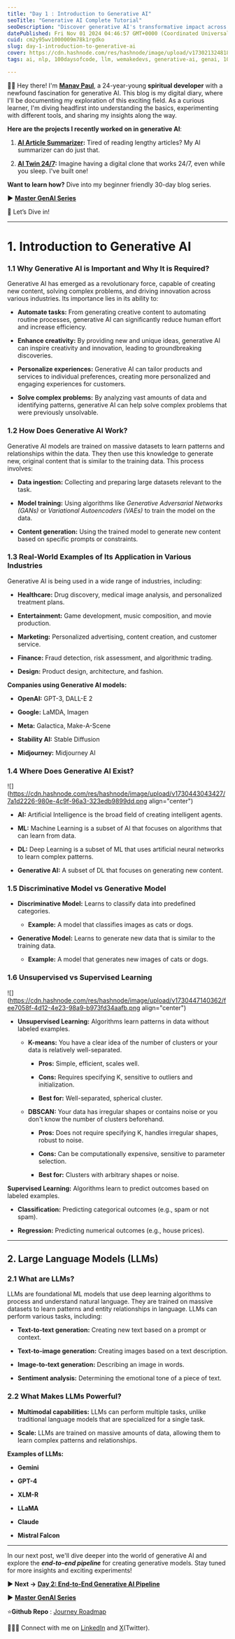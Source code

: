 ```yaml
---
title: "Day 1 : Introduction to Generative AI"
seoTitle: "Generative AI Complete Tutorial"
seoDescription: "Discover generative AI's transformative impact across industries, from healthcare to entertainment, with insights from Manav Paul"
datePublished: Fri Nov 01 2024 04:46:57 GMT+0000 (Coordinated Universal Time)
cuid: cm2y95wv1000009m78k1rgdko
slug: day-1-introduction-to-generative-ai
cover: https://cdn.hashnode.com/res/hashnode/image/upload/v1730213248181/b569d2c0-37c3-4efa-a326-f5e674127151.png
tags: ai, nlp, 100daysofcode, llm, wemakedevs, generative-ai, genai, 100xdevs, mastergenai

---
```


👋🏻 Hey there! I'm [**Manav Paul**](https://linktr.ee/themanavpaul), a 24-year-young **spiritual developer** with a newfound fascination for generative AI. This blog is my digital diary, where I'll be documenting my exploration of this exciting field. As a curious learner, I'm diving headfirst into understanding the basics, experimenting with different tools, and sharing my insights along the way.

**Here are the projects I recently worked on in generative AI**:

1. [**AI Article Summarizer**](https://chaturai.netlify.app/)**:** Tired of reading lengthy articles? My AI summarizer can do just that.
    
2. [**AI Twin 24/7**](https://manavpaul.hashnode.dev/my-ai-twin-works-247-even-while-i-sleep)**:** Imagine having a digital clone that works 24/7, even while you sleep. I've built one!
    

**Want to learn how?** Dive into my beginner friendly 30-day blog series.

**▶** [**Master GenAI Series**](https://manavpaul.hashnode.dev/series/generative-ai)

🤿 Let’s Dive in!

---

# **1\. Introduction to Generative AI**

### **1.1 Why Generative AI is Important and Why It is Required?**

Generative AI has emerged as a revolutionary force, capable of creating new content, solving complex problems, and driving innovation across various industries. Its importance lies in its ability to:

* **Automate tasks:** From generating creative content to automating routine processes, generative AI can significantly reduce human effort and increase efficiency.
    
* **Enhance creativity:** By providing new and unique ideas, generative AI can inspire creativity and innovation, leading to groundbreaking discoveries.
    
* **Personalize experiences:** Generative AI can tailor products and services to individual preferences, creating more personalized and engaging experiences for customers.
    
* **Solve complex problems:** By analyzing vast amounts of data and identifying patterns, generative AI can help solve complex problems that were previously unsolvable.
    

### **1.2 How Does Generative AI Work?**

Generative AI models are trained on massive datasets to learn patterns and relationships within the data. They then use this knowledge to generate new, original content that is similar to the training data. This process involves:

* **Data ingestion:** Collecting and preparing large datasets relevant to the task.
    
* **Model training:** Using algorithms like *Generative Adversarial Networks (GANs)* or *Variational Autoencoders (VAEs)* to train the model on the data.
    
* **Content generation:** Using the trained model to generate new content based on specific prompts or constraints.
    

### **1.3 Real-World Examples of Its Application in Various Industries**

Generative AI is being used in a wide range of industries, including:

* **Healthcare:** Drug discovery, medical image analysis, and personalized treatment plans.
    
* **Entertainment:** Game development, music composition, and movie production.
    
* **Marketing:** Personalized advertising, content creation, and customer service.
    
* **Finance:** Fraud detection, risk assessment, and algorithmic trading.
    
* **Design:** Product design, architecture, and fashion.
    

**Companies using Generative AI models:**

* **OpenAI:** GPT-3, DALL-E 2
    
* **Google:** LaMDA, Imagen
    
* **Meta:** Galactica, Make-A-Scene
    
* **Stability AI:** Stable Diffusion
    
* **Midjourney:** Midjourney AI
    

### **1.4 Where Does Generative AI Exist?**

![](https://cdn.hashnode.com/res/hashnode/image/upload/v1730443043427/7a1d2226-980e-4c9f-96a3-323edb9899dd.png align="center")

* **AI:** Artificial Intelligence is the broad field of creating intelligent agents.
    
* **ML:** Machine Learning is a subset of AI that focuses on algorithms that can learn from data.
    
* **DL:** Deep Learning is a subset of ML that uses artificial neural networks to learn complex patterns.
    
* **Generative AI:** A subset of DL that focuses on generating new content.
    

### **1.5 Discriminative Model vs Generative Model**

* **Discriminative Model:** Learns to classify data into predefined categories.
    
    * **Example:** A model that classifies images as cats or dogs.
        
* **Generative Model:** Learns to generate new data that is similar to the training data.
    
    * **Example:** A model that generates new images of cats or dogs.
        

### **1.6 Unsupervised vs Supervised Learning**

![](https://cdn.hashnode.com/res/hashnode/image/upload/v1730447140362/fee7058f-4d12-4e23-98a9-b973fd34aafb.png align="center")

* **Unsupervised Learning:** Algorithms learn patterns in data without labeled examples.
    
    * **K-means:** You have a clear idea of the number of clusters or your data is relatively well-separated.
        
        * **Pros:** Simple, efficient, scales well.
            
        * **Cons:** Requires specifying K, sensitive to outliers and initialization.
            
        * **Best for:** Well-separated, spherical cluster.
            
    * **DBSCAN:** Your data has irregular shapes or contains noise or you don't know the number of clusters beforehand.
        
        * **Pros:** Does not require specifying K, handles irregular shapes, robust to noise.
            
        * **Cons:** Can be computationally expensive, sensitive to parameter selection.
            
        * **Best for:** Clusters with arbitrary shapes or noise.
            

**Supervised Learning:** Algorithms learn to predict outcomes based on labeled examples.

* **Classification:** Predicting categorical outcomes (e.g., spam or not spam).
    
* **Regression:** Predicting numerical outcomes (e.g., house prices).
    

---

## **2\. Large Language Models (LLMs)**

### **2.1 What are LLMs?**

LLMs are foundational ML models that use deep learning algorithms to process and understand natural language. They are trained on massive datasets to learn patterns and entity relationships in language. LLMs can perform various tasks, including:

* **Text-to-text generation:** Creating new text based on a prompt or context.
    
* **Text-to-image generation:** Creating images based on a text description.
    
* **Image-to-text generation:** Describing an image in words.
    
* **Sentiment analysis:** Determining the emotional tone of a piece of text.
    

### **2.2 What Makes LLMs Powerful?**

* **Multimodal capabilities:** LLMs can perform multiple tasks, unlike traditional language models that are specialized for a single task.
    
* **Scale:** LLMs are trained on massive amounts of data, allowing them to learn complex patterns and relationships.
    

**Examples of LLMs:**

* **Gemini**
    
* **GPT-4**
    
* **XLM-R**
    
* **LLaMA**
    
* **Claude**
    
* **Mistral Falcon**
    

---

In our next post, we'll dive deeper into the world of generative AI and explore the ***end-to-end pipeline*** for creating generative models. Stay tuned for more insights and exciting experiments!

**▶ Next →** [**Day 2: End-to-End Generative AI Pipeline**](https://manavpaul.hashnode.dev/day-2-end-to-end-generative-ai-pipeline-part-1)

**▶** [**Master GenAI Series**](https://manavpaul.hashnode.dev/series/generative-ai)

⭐**Github Repo** : [Journey Roadmap](https://github.com/themanavpaul/master-gen-ai)

👨🏻‍💻 Connect with me on [LinkedIn](https://www.linkedin.com/in/manav-paul/) and [X](https://x.com/themanavpaul)(Twitter).